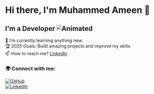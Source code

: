 # Hi there, I'm Muhammed Ameen 👋  

## I'm a Developer   ![Animated](https://media.giphy.com/media/3o7abKhOpu0NwenH3O/giphy.gif)

🌱 I’m currently learning anything new.  
🏆 2025 Goals: Build amazing projects and improve my skills.  
📫 How to reach me? [LinkedIn](https://www.linkedin.com/in/muhammed-ameen22/)  

### 🌍 Connect with me:  
[![GitHub](https://img.shields.io/badge/GitHub-000?style=for-the-badge&logo=github)]([https://github.com/Muhammed-Ameen-22/])  
[![LinkedIn](https://img.shields.io/badge/LinkedIn-0077B5?style=for-the-badge&logo=linkedin)]([https://www.linkedin.com/in/muhammed-ameen22/])  
